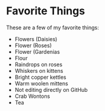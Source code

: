 # Favorite Things

These are a few of my favorite things:

- Flowers (Daisies)
- Flower (Roses)
- Flower (Gardenias
- Flour
- Raindrops on roses
- Whiskers on kittens
- Bright copper kettles
- Warm woolen mittens
- Not editing directly on GitHub
- Crab Wontons
- Tea
